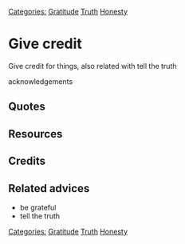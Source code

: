 [Categories:](../Categories/index.md) [Gratitude](../Categories/Gratitude.md) [Truth](../Categories/Truth.md) [Honesty](../Categories/Honesty.md)
# Give credit

Give credit for things, also related with tell the truth

acknowledgements

## Quotes

## Resources

## Credits

## Related advices

- be grateful
- tell the truth    

[Categories:](../Categories/index.md) [Gratitude](../Categories/Gratitude.md) [Truth](../Categories/Truth.md) [Honesty](../Categories/Honesty.md)